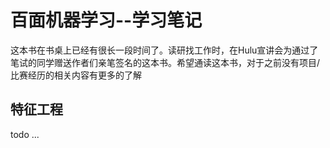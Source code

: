 # 百面机器学习--学习笔记
这本书在书桌上已经有很长一段时间了。读研找工作时，在Hulu宣讲会为通过了笔试的同学赠送作者们亲笔签名的这本书。希望通读这本书，对于之前没有项目/比赛经历的相关内容有更多的了解

## 特征工程

todo ...

